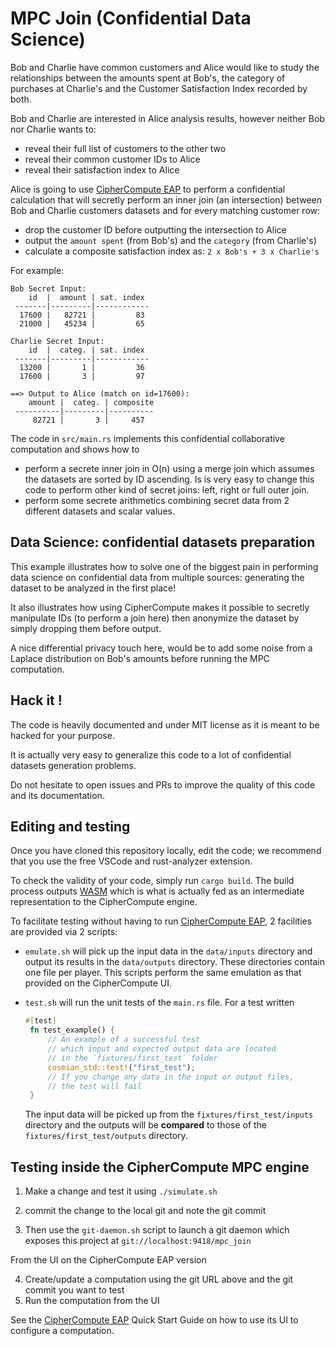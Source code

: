 # MPC Join (Confidential Data Science)

Bob and Charlie have common customers and Alice would like to study the relationships between the amounts spent at Bob's, the category of purchases at Charlie's and the Customer Satisfaction Index recorded by both.

Bob and Charlie are interested in Alice analysis results, however neither Bob nor Charlie wants to:
 - reveal their full list of customers to the other two
 - reveal their common customer IDs to Alice
 - reveal their satisfaction index to Alice

 Alice is going to use [CipherCompute EAP](https://github.com/Cosmian/CipherCompute) to perform a confidential calculation that will secretly perform an inner join (an intersection) between Bob and Charlie customers datasets and for every matching customer row:

 - drop the customer ID before outputting the intersection to Alice
 - output the `amount spent` (from Bob's) and the `category` (from Charlie's)
 - calculate a composite satisfaction index as: `2 x Bob's + 3 x Charlie's`

For example:

    Bob Secret Input:
        id  |  amount | sat. index
     -------|---------|------------ 
      17600 |   82721 |         83 
      21000 |   45234 |         65       

    Charlie Secret Input:
        id  |  categ. | sat. index
     -------|---------|------------ 
      13200 |       1 |         36 
      17600 |       3 |         97 

    ==> Output to Alice (match on id=17600):
        amount |  categ. | composite
     ----------|---------|---------- 
         82721 |       3 |     457 



The code in `src/main.rs` implements this confidential collaborative computation and shows how to

 - perform a secrete inner join in O(n) using a merge join which assumes the datasets are sorted by ID ascending. Is is very easy to change this code to perform other kind of secret joins: left, right or full outer join.
 - perform some secrete arithmetics combining secret data from 2 different datasets and scalar values.


## Data Science: confidential datasets preparation

This example illustrates how to solve one of the biggest pain in performing data science on confidential data from multiple sources: generating the dataset to be analyzed in the first place!

It also illustrates how using CipherCompute makes it possible to secretly manipulate IDs (to perform a join here) then anonymize the dataset by simply dropping them before output.

A nice differential privacy touch here, would be to add some noise from a Laplace distribution on Bob's amounts before running the MPC computation.


## Hack it !

The code is heavily documented and under MIT license as it is meant to be hacked for your purpose.

It is actually very easy to generalize this code to a lot of confidential datasets generation problems.

Do not hesitate to open issues and PRs to improve the quality of this code 
and its documentation.

## Editing and testing

Once you have cloned this repository locally, edit the code; 
we recommend that you use the free VSCode and rust-analyzer extension.

To check the validity of your code, simply run  `cargo build`. 
The build process outputs [WASM](https://fr.wikipedia.org/wiki/WebAssembly) which
is what is actually fed as an intermediate representation to the CipherCompute engine.

To facilitate testing without having to run [CipherCompute EAP](https://github.com/Cosmian/CipherCompute),  2 facilities are provided via 2 scripts:

 - `emulate.sh` will pick up the input data in the `data/inputs` directory 
  and output its results in the `data/outputs` directory. These directories contain one 
  file per player. This scripts perform the same emulation as that provided on the CipherCompute UI. 

 - `test.sh` will run the unit tests of the `main.rs` file. For a test written 
   ```rust
   #[test]
    fn test_example() {
        // An example of a successful test
        // which input and expected output data are located
        // in the `fixtures/first_test` folder
        cosmian_std::test!("first_test");
        // If you change any data in the input or output files,
        // the test will fail
    }
    ```
    The input data will be picked up from the `fixtures/first_test/inputs` directory and
    the outputs will be **compared** to those of the `fixtures/first_test/outputs` directory.

## Testing inside the CipherCompute MPC engine

1. Make a change and test it using `./simulate.sh`
2. commit the change to the local git and note the git commit

3. Then use the `git-daemon.sh` script to launch a git daemon which exposes this project at
`git://localhost:9418/mpc_join`

From the UI on the CipherCompute EAP version

4. Create/update a computation using the git URL above and the git commit you want to test
5. Run the computation from the UI

See the [CipherCompute EAP](https://github.com/Cosmian/CipherCompute) Quick Start Guide
on how to use its UI to configure a computation.

